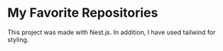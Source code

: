 # My Favorite Repositories
This project was made with Nest.js.
In addition, I have used tailwind for styling.
